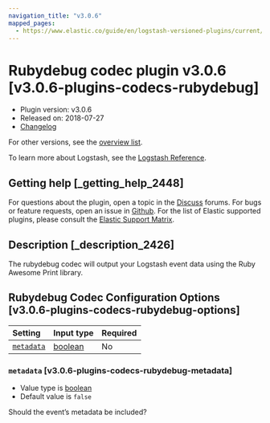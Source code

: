 ```yaml
---
navigation_title: "v3.0.6"
mapped_pages:
  - https://www.elastic.co/guide/en/logstash-versioned-plugins/current/v3.0.6-plugins-codecs-rubydebug.html
---
```


# Rubydebug codec plugin v3.0.6 [v3.0.6-plugins-codecs-rubydebug]

* Plugin version: v3.0.6
* Released on: 2018-07-27
* [Changelog](https://github.com/logstash-plugins/logstash-codec-rubydebug/blob/v3.0.6/CHANGELOG.md)

For other versions, see the [overview list](codec-rubydebug-index.md).

To learn more about Logstash, see the [Logstash Reference](https://www.elastic.co/guide/en/logstash/current/index.html).

## Getting help [_getting_help_2448]

For questions about the plugin, open a topic in the [Discuss](http://discuss.elastic.co) forums. For bugs or feature requests, open an issue in [Github](https://github.com/logstash-plugins/logstash-codec-rubydebug). For the list of Elastic supported plugins, please consult the [Elastic Support Matrix](https://www.elastic.co/support/matrix#matrix_logstash_plugins).

## Description [_description_2426]

The rubydebug codec will output your Logstash event data using the Ruby Awesome Print library.

## Rubydebug Codec Configuration Options [v3.0.6-plugins-codecs-rubydebug-options]

| Setting | Input type | Required |
| :- | :- | :- |
| [`metadata`](v3-0-6-plugins-codecs-rubydebug.md#v3.0.6-plugins-codecs-rubydebug-metadata) | [boolean](/lsr/value-types.md#boolean) | No |

### `metadata` [v3.0.6-plugins-codecs-rubydebug-metadata]

* Value type is [boolean](/lsr/value-types.md#boolean)
* Default value is `false`

Should the event’s metadata be included?
